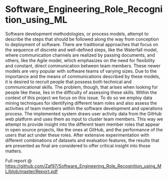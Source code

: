 # Software_Engineering_Role_Recognition_using_ML
Software development methodologies, or process models, attempt to describe the steps that should be followed along the way from conception to deployment of software. There are traditional approaches that focus on the sequence of discrete and well-defined steps, like the Waterfall model, where communication channels are realized by passing documents, and others, like the Agile model, which emphasizes on the need for flexibility and constant, direct communication between team members. These newer models are very popular with software teams of varying sizes. Due to the importance and the means of communications described by these models, it is desired to recruit people that possess both technical and communicational skills. The problem, though, that arises when looking for people like these, lies in the difficulty of assessing these skills.  Within the context of this project we focus on this issue. To do so we employ data mining techniques for identifying different team roles and also assess the activities of team members within the software development and operations process. The implemented system draws user activity data from the GitHub web platform and uses them as input to cluster team members. This way we attempt to provide insight into the different team member roles that appear in open source projects, like the ones at GitHub, and the performance of the users that act under these roles.  After extensive experimentation with different combinations of datasets and evaluation features, the results that are presented as final are considered to offer critical insight into those matters. 

Full report @ https://github.com/Zaf97/Software_Engineering_Role_Recognition_using_ML/blob/master/Report.pdf
